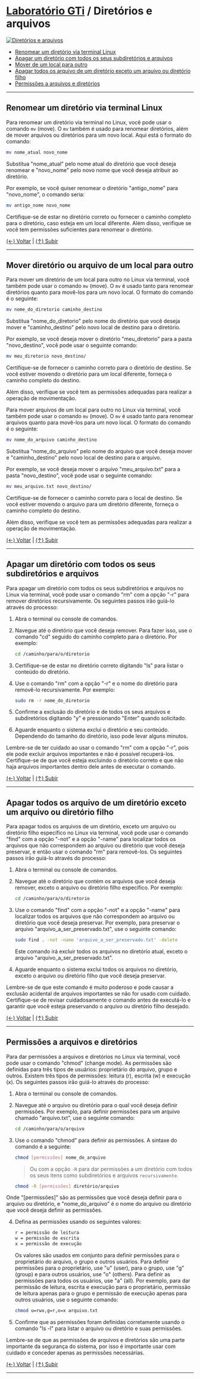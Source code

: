 # [Laboratório GTi](https://github.com/systemboys/GTi_Laboratory#laborat%C3%B3rio-gti "Laboratório GTi") / Diretórios e arquivos

[![Diretórios e arquivos](https://github.com/systemboys/GTi_Laboratory/raw/main/Debian%20Linux%20e%20derivados/Diret%C3%B3rios%20e%20arquivos/images/desktop_zero_feature_tiny.jpg "Diretórios e arquivos")](http://link.com "Diretórios e arquivos")

- [Renomear um diretório via terminal Linux](#renomear-um-diret%C3%B3rio-via-terminal-linux "Renomear um diretório via terminal Linux")
- [Apagar um diretório com todos os seus subdiretórios e arquivos](#apagar-um-diret%C3%B3rio-com-todos-os-seus-subdiret%C3%B3rios-e-arquivos "Apagar um diretório com todos os seus subdiretórios e arquivos")
- [Mover de um local para outro](# "Mover de um local para outro")
- [Apagar todos os arquivo de um diretório exceto um arquivo ou diretório filho](#apagar-todos-os-arquivo-de-um-diret%C3%B3rio-exceto-um-arquivo-ou-diret%C3%B3rio-filho "Apagar todos os arquivo de um diretório exceto um arquivo ou diretório filho")
- [Permissões a arquivos e diretórios](#permiss%C3%B5es-a-arquivos-e-diret%C3%B3rios "Permissões a arquivos e diretórios")

---

## Renomear um diretório via terminal Linux

Para renomear um diretório via terminal no Linux, você pode usar o comando `mv` (move). O `mv` também é usado para renomear diretórios, além de mover arquivos ou diretórios para um novo local. Aqui está o formato do comando:

```bash
mv nome_atual novo_nome
```

Substitua "nome_atual" pelo nome atual do diretório que você deseja renomear e "novo_nome" pelo novo nome que você deseja atribuir ao diretório.

Por exemplo, se você quiser renomear o diretório "antigo_nome" para "novo_nome", o comando seria:

```bash
mv antigo_nome novo_nome
```

Certifique-se de estar no diretório correto ou fornecer o caminho completo para o diretório, caso esteja em um local diferente. Além disso, verifique se você tem permissões suficientes para renomear o diretório.

[(&larr;) Voltar](https://github.com/systemboys/GTi_Laboratory#laborat%C3%B3rio-gti "Voltar ao SumÃ¡rio") | 
[(&uarr;) Subir](#laborat%C3%B3rio-gti--diret%C3%B3rios-e-arquivos "Subir para o topo")

---

## Mover diretório ou arquivo de um local para outro

Para mover um diretório de um local para outro no Linux via terminal, você também pode usar o comando `mv` (move). O `mv` é usado tanto para renomear diretórios quanto para movê-los para um novo local. O formato do comando é o seguinte:

```bash
mv nome_do_diretorio caminho_destino
```

Substitua "nome_do_diretorio" pelo nome do diretório que você deseja mover e "caminho_destino" pelo novo local de destino para o diretório.

Por exemplo, se você deseja mover o diretório "meu_diretorio" para a pasta "novo_destino", você pode usar o seguinte comando:

```bash
mv meu_diretorio novo_destino/
```

Certifique-se de fornecer o caminho correto para o diretório de destino. Se você estiver movendo o diretório para um local diferente, forneça o caminho completo do destino.

Além disso, verifique se você tem as permissões adequadas para realizar a operação de movimentação.

Para mover arquivos de um local para outro no Linux via terminal, você também pode usar o comando `mv` (move). O `mv` é usado tanto para renomear arquivos quanto para movê-los para um novo local. O formato do comando é o seguinte:

```bash
mv nome_do_arquivo caminho_destino
```

Substitua "nome_do_arquivo" pelo nome do arquivo que você deseja mover e "caminho_destino" pelo novo local de destino para o arquivo.

Por exemplo, se você deseja mover o arquivo "meu_arquivo.txt" para a pasta "novo_destino", você pode usar o seguinte comando:

```bash
mv meu_arquivo.txt novo_destino/
```

Certifique-se de fornecer o caminho correto para o local de destino. Se você estiver movendo o arquivo para um diretório diferente, forneça o caminho completo do destino.

Além disso, verifique se você tem as permissões adequadas para realizar a operação de movimentação.

[(&larr;) Voltar](https://github.com/systemboys/GTi_Laboratory#laborat%C3%B3rio-gti "Voltar ao SumÃ¡rio") | 
[(&uarr;) Subir](#laborat%C3%B3rio-gti--diret%C3%B3rios-e-arquivos "Subir para o topo")

---

## Apagar um diretório com todos os seus subdiretórios e arquivos

Para apagar um diretório com todos os seus subdiretórios e arquivos no Linux via terminal, você pode usar o comando "rm" com a opção "-r" para remover diretórios recursivamente. Os seguintes passos irão guiá-lo através do processo:

1. Abra o terminal ou console de comandos.

2. Navegue até o diretório que você deseja remover. Para fazer isso, use o comando "cd" seguido do caminho completo para o diretório. Por exemplo:

    ```bash
    cd /caminho/para/o/diretorio
    ```

3. Certifique-se de estar no diretório correto digitando "ls" para listar o conteúdo do diretório.

4. Use o comando "rm" com a opção "-r" e o nome do diretório para removê-lo recursivamente. Por exemplo:

    ```bash
    sudo rm -r nome_do_diretorio
    ```

5. Confirme a exclusão do diretório e de todos os seus arquivos e subdiretórios digitando "y" e pressionando "Enter" quando solicitado.

6. Aguarde enquanto o sistema exclui o diretório e seu conteúdo. Dependendo do tamanho do diretório, isso pode levar alguns minutos.

Lembre-se de ter cuidado ao usar o comando "rm" com a opção "-r", pois ele pode excluir arquivos importantes e não é possível recuperá-los. Certifique-se de que você esteja excluindo o diretório correto e que não haja arquivos importantes dentro dele antes de executar o comando.

[(&larr;) Voltar](https://github.com/systemboys/GTi_Laboratory#laborat%C3%B3rio-gti "Voltar ao SumÃ¡rio") | 
[(&uarr;) Subir](#laborat%C3%B3rio-gti--diret%C3%B3rios-e-arquivos "Subir para o topo")

---

## Apagar todos os arquivo de um diretório exceto um arquivo ou diretório filho

Para apagar todos os arquivos de um diretório, exceto um arquivo ou diretório filho específico no Linux via terminal, você pode usar o comando "find" com a opção "-not" e a opção "-name" para localizar todos os arquivos que não correspondem ao arquivo ou diretório que você deseja preservar, e então usar o comando "rm" para removê-los. Os seguintes passos irão guiá-lo através do processo:

1. Abra o terminal ou console de comandos.

2. Navegue até o diretório que contém os arquivos que você deseja remover, exceto o arquivo ou diretório filho específico. Por exemplo:

    ```bash
    cd /caminho/para/o/diretorio
    ```

3. Use o comando "find" com a opção "-not" e a opção "-name" para localizar todos os arquivos que não correspondem ao arquivo ou diretório que você deseja preservar. Por exemplo, para preservar o arquivo "arquivo_a_ser_preservado.txt", use o seguinte comando:

    ```bash
    sudo find . -not -name 'arquivo_a_ser_preservado.txt' -delete
    ```

    Este comando irá excluir todos os arquivos no diretório atual, exceto o arquivo "arquivo_a_ser_preservado.txt".

4. Aguarde enquanto o sistema exclui todos os arquivos no diretório, exceto o arquivo ou diretório filho que você deseja preservar.

Lembre-se de que este comando é muito poderoso e pode causar a exclusão acidental de arquivos importantes se não for usado com cuidado. Certifique-se de revisar cuidadosamente o comando antes de executá-lo e garantir que você esteja preservando o arquivo ou diretório filho desejado.

[(&larr;) Voltar](https://github.com/systemboys/GTi_Laboratory#laborat%C3%B3rio-gti "Voltar ao SumÃ¡rio") | 
[(&uarr;) Subir](#laborat%C3%B3rio-gti--diret%C3%B3rios-e-arquivos "Subir para o topo")

---

## Permissões a arquivos e diretórios

Para dar permissões a arquivos e diretórios no Linux via terminal, você pode usar o comando "chmod" (change mode). As permissões são definidas para três tipos de usuários: proprietário do arquivo, grupo e outros. Existem três tipos de permissões: leitura (r), escrita (w) e execução (x). Os seguintes passos irão guiá-lo através do processo:

1. Abra o terminal ou console de comandos.

2. Navegue até o arquivo ou diretório para o qual você deseja definir permissões. Por exemplo, para definir permissões para um arquivo chamado "arquivo.txt", use o seguinte comando:

    ```bash
    cd /caminho/para/o/arquivo
    ```

3. Use o comando "chmod" para definir as permissões. A sintaxe do comando é a seguinte:

    ```bash
    chmod [permissões] nome_do_arquivo
    ```

    > Ou com a opção `-R` para dar permissões a um diretório com todos os seus itens como subdiretórios e arquivos `recursivamente`.

    ```bash
    chmod -R [permissões] diretório/arquivo
    ```

Onde "[permissões]" são as permissões que você deseja definir para o arquivo ou diretório, e "nome_do_arquivo" é o nome do arquivo ou diretório que você deseja definir as permissões.

4. Defina as permissões usando os seguintes valores:

    ```bash
    r = permissão de leitura
    w = permissão de escrita
    x = permissão de execução
    ```

    Os valores são usados em conjunto para definir permissões para o proprietário do arquivo, o grupo e outros usuários. Para definir permissões para o proprietário, use "u" (user), para o grupo, use "g" (group) e para outros usuários, use "o" (others). Para definir as permissões para todos os usuários, use "a" (all). Por exemplo, para dar permissão de leitura, escrita e execução para o proprietário, permissão de leitura apenas para o grupo e permissão de execução apenas para outros usuários, use o seguinte comando:

    ```bash
    chmod u=rwx,g=r,o=x arquivo.txt
    ```

5. Confirme que as permissões foram definidas corretamente usando o comando "ls -l" para listar o arquivo ou diretório e suas permissões.

Lembre-se de que as permissões de arquivos e diretórios são uma parte importante da segurança do sistema, por isso é importante usar com cuidado e conceder apenas as permissões necessárias.

[(&larr;) Voltar](https://github.com/systemboys/GTi_Laboratory#laborat%C3%B3rio-gti "Voltar ao SumÃ¡rio") | 
[(&uarr;) Subir](#laborat%C3%B3rio-gti--diret%C3%B3rios-e-arquivos "Subir para o topo")

---

